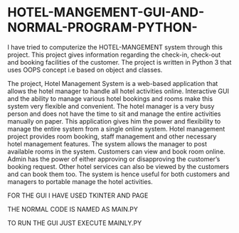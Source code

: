 # HOTEL-MANGEMENT-GUI-AND-NORMAL-PROGRAM-PYTHON-
I have tried to computerize the HOTEL-MANGEMENT system through this project.
This project gives information regarding the check-in, check-out and booking facilities of the customer.
The project is written in Python 3 that uses OOPS concept i.e based on object and classes.

The project, Hotel Management System is a web-based application that allows the hotel manager to handle all hotel activities online. Interactive GUI and the ability to manage various hotel bookings and rooms make this system very flexible and convenient. The hotel manager is a very busy person and does not have the time to sit and manage the entire activities manually on paper. This application gives him the power and flexibility to manage the entire system from a single online system. Hotel management project provides room booking, staff management and other necessary hotel management features. The system allows the manager to post available rooms in the system. Customers can view and book room online. Admin has the power of either approving or disapproving the customer’s booking request. Other hotel services can also be viewed by the customers and can book them too. The system is hence useful for both customers and managers to portable manage the hotel activities.

FOR THE GUI I HAVE USED TKINTER AND PAGE

THE NORMAL CODE IS NAMED AS MAIN.PY

TO RUN THE GUI JUST EXECUTE MAINLY.PY
